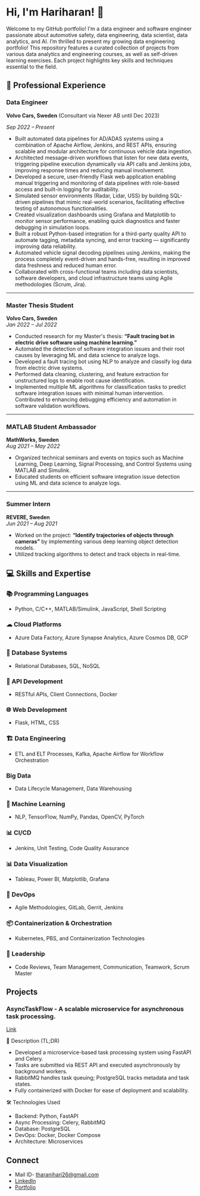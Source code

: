 # Hi, I'm Hariharan! 👋
Welcome to my GitHub portfolio! 
I'm a data engineer and software engineer passionate about automotive safety, data engineering, data scientist, data analytics, and AI. I’m thrilled to present my growing data engineering portfolio! This repository features a curated collection of projects from various data analytics and engineering courses, as well as self-driven learning exercises. Each project highlights key skills and techniques essential to the field.

## 💼 Professional Experience

### Data Engineer 
**Volvo Cars, Sweden** (Consultant via Nexer AB until Dec 2023)

*Sep 2022 – Present*
- Built automated data pipelines for AD/ADAS systems using a combination of Apache Airflow, Jenkins, and REST APIs, ensuring scalable and modular architecture for continuous vehicle data ingestion.
- Architected message-driven workflows that listen for new data events, triggering pipeline execution dynamically via API calls and Jenkins jobs, improving response times and reducing manual involvement.
- Developed a secure, user-friendly Flask web application enabling manual triggering and monitoring of data pipelines with role-based access and built-in logging for auditability.
- Simulated sensor environments (Radar, Lidar, USS) by building SQL-driven pipelines that mimic real-world scenarios, facilitating effective testing of autonomous functionalities.
- Created visualization dashboards using Grafana and Matplotlib to monitor sensor performance, enabling quick diagnostics and faster debugging in simulation loops.
- Built a robust Python-based integration for a third-party quality API to automate tagging, metadata syncing, and error tracking — significantly improving data reliability.
- Automated vehicle signal decoding pipelines using Jenkins, making the process completely event-driven and hands-free, resulting in improved data freshness and reduced human error.
- Collaborated with cross-functional teams including data scientists, software developers, and cloud infrastructure teams using Agile methodologies (Scrum, Jira).


---

### Master Thesis Student  
**Volvo Cars, Sweden**  
*Jan 2022 – Jul 2022*  
- Conducted research for my Master's thesis: **“Fault tracing bot in electric drive software using machine learning.”**  
- Automated the detection of software integration issues and their root causes by leveraging ML and data science to analyze logs.
- Developed a fault tracing bot using NLP to analyze and classify log data from electric drive systems.
- Performed data cleaning, clustering, and feature extraction for unstructured logs to enable root cause identification.
- Implemented multiple ML algorithms for classification tasks to predict software integration issues with minimal human
intervention.
Contributed to enhancing debugging efficiency and automation in software validation workflows.
---

### MATLAB Student Ambassador  
**MathWorks, Sweden**  
*Aug 2021 – May 2022*  
- Organized technical seminars and events on topics such as Machine Learning, Deep Learning, Signal Processing, and Control Systems using MATLAB and Simulink.  
- Educated students on efficient software integration issue detection using ML and data science to analyze logs.  

---

### Summer Intern  
**REVERE, Sweden**  
*Jun 2021 – Aug 2021*  
- Worked on the project: **“Identify trajectories of objects through cameras”** by implementing various deep learning object detection models.  
- Utilized tracking algorithms to detect and track objects in real-time.  

## 💻 Skills and Expertise

### 📚 Programming Languages
- Python, C/C++, MATLAB/Simulink, JavaScript, Shell Scripting

### ☁ Cloud Platforms
- Azure Data Factory, Azure Synapse Analytics, Azure Cosmos DB, GCP

### 📂 Database Systems
- Relational Databases, SQL, NoSQL

### 🔌 API Development
- RESTful APIs, Client Connections, Docker

### 🌐 Web Development
- Flask, HTML, CSS

### 🏗️ Data Engineering
- ETL and ELT Processes, Kafka, Apache Airflow for Workflow Orchestration

### Big Data
- Data Lifecycle Management, Data Warehousing

### 🤖 Machine Learning
- NLP, TensorFlow, NumPy, Pandas, OpenCV, PyTorch

### 📊 CI/CD
- Jenkins, Unit Testing, Code Quality Assurance

### 📊 Data Visualization
- Tableau, Power BI, Matplotlib, Grafana

### 🚀 DevOps
- Agile Methodologies, GitLab, Gerrit, Jenkins

### 📦 Containerization & Orchestration
- Kubernetes, PBS, and Containerization Technologies

### 👥 Leadership
- Code Reviews, Team Management, Communication, Teamwork, Scrum Master


## Projects
### AsyncTaskFlow - A scalable microservice for asynchronous task processing.
[Link](https://github.com/hariharandata/message_queue)

🔹 Description (TL;DR)
- Developed a microservice-based task processing system using FastAPI and Celery.
- Tasks are submitted via REST API and executed asynchronously by background workers.
- RabbitMQ handles task queuing; PostgreSQL tracks metadata and task states.
- Fully containerized with Docker for ease of deployment and scalability.

🛠 Technologies Used
- Backend: Python, FastAPI
- Async Processing: Celery, RabbitMQ
- Database: PostgreSQL
- DevOps: Docker, Docker Compose
- Architecture: Microservices

## Connect
- Mail ID- tharanihari26@gmail.com
- [LinkedIn](https://www.linkedin.com/in/hariharan-gopinath-290a51169/)
- [Portfolio](https://hariharandata.github.io/hariharan.github.io/)
